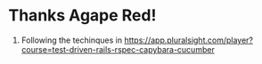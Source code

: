 # Thanks Agape Red!

1. Following the techinques in https://app.pluralsight.com/player?course=test-driven-rails-rspec-capybara-cucumber


